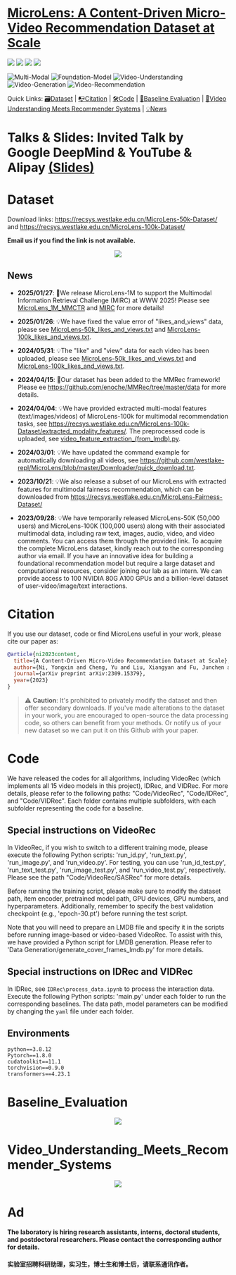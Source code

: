 # [MicroLens: A Content-Driven Micro-Video Recommendation Dataset at Scale](https://arxiv.org/pdf/2309.15379.pdf)

<a href="https://arxiv.org/pdf/2309.15379.pdf" alt="paper"><img src="https://img.shields.io/badge/ArXiv-2309.06789-FAA41F.svg?style=flat" /></a>
<a href="https://github.com/westlake-repl/MicroLens/blob/master/MicroLens_DeepMind_Talk.pdf" alt="Talk"><img src="https://img.shields.io/badge/Talk-DeepMind-orange" /></a> 
<a href="https://medium.com/@lifengyi_6964/building-a-large-scale-short-video-recommendation-dataset-and-benchmark-06e744746555" alt="blog"><img src="https://img.shields.io/badge/Blog-Medium-purple" /></a> 
<a href="https://zhuanlan.zhihu.com/p/675213913" alt="zhihu"><img src="https://img.shields.io/badge/Zhihu-知乎-blue" /></a> 
 
![Multi-Modal](https://img.shields.io/badge/Task-Multi--Modal-red) 
![Foundation-Model](https://img.shields.io/badge/Task-Foundation--Model-red) 
![Video-Understanding](https://img.shields.io/badge/Task-Video--Understanding-red) 
![Video-Generation](https://img.shields.io/badge/Task-Video--Generation-red) 
![Video-Recommendation](https://img.shields.io/badge/Task-Video--Recommendation-red) 

Quick Links: [🗃️Dataset](#Dataset) |
[📭Citation](#Citation) |
[🛠️Code](#Code) |
[🚀Baseline Evaluation](#Baseline_Evaluation) |
[🤗Video Understanding Meets Recommender Systems](#Video_Understanding_Meets_Recommender_Systems) |
[💡News](#News)

<!--<p align="center" width="100%">-->
<!--  <img src='https://camo.githubusercontent.com/ace7effc2b35cda2c66d5952869af563e851f89e5e1af029cfc9f69c7bebe78d/68747470733a2f2f692e696d6775722e636f6d2f77617856496d762e706e67' width="100%">-->
<!--</p>-->

<!--## We provide support for a range of tasks, including **Short Video Generation** related to popular models like **Stable Diffusion** and **Sora**, **General Video Understanding** tasks, and **Video Recommendation**.-->

<!--# A Content-Driven Micro-Video Recommendation Dataset at Scale-->

# Talks & Slides: Invited Talk by Google DeepMind & YouTube & Alipay [(Slides)](https://github.com/westlake-repl/MicroLens/blob/master/MicroLens_DeepMind_Talk.pdf)

# Dataset

Download links: https://recsys.westlake.edu.cn/MicroLens-50k-Dataset/ and https://recsys.westlake.edu.cn/MicroLens-100k-Dataset/

**Email us if you find the link is not available.**

<div align=center><img src="https://github.com/westlake-repl/MicroLens/blob/master/Results/dataset.png"/></div>

<!-- Dataset downloader (for Windows): https://github.com/microlens2023/microlens-dataset/blob/master/Downloader/microlens_downloader.exe

Dataset downloader (for Linux): https://github.com/microlens2023/microlens-dataset/blob/master/Downloader/microlens_downloader

Dataset downloader (for Mac): https://github.com/microlens2023/microlens-dataset/blob/master/Downloader/microlens_downloader_mac

For review purposes, we are temporarily releasing a portion of our Microlens dataset.

We have uploaded a MicroLens-TOY folder, which contains 100 randomly sampled videos from the Microlens dataset. The folder includes cover images, audio files, video content, and textual captions for all 100 videos.

Additionally, we have provided a MicroLens-100K folder, which consists of the MicroLens-100K_pairs.tsv file containing interaction pairs (each row indicates a user and the videos they interacted with, sorted by interaction timestamp), along with audio files, textual captions, and corresponding watermarked cover files for all videos in the MicroLens-100K dataset. Please note that video content for MicroLens-100K is currently not available.

For various types of modal data and the interaction pairs of MicroLens-100K, MicroLens-1M, and MicroLens, we will release all of them once the paper is accepted. -->

## News
- **2025/01/27**: 🚀We release MicroLens-1M to support the Multimodal Information Retrieval Challenge (MIRC) at WWW 2025! Please see [MicroLens_1M_MMCTR](https://recsys.westlake.edu.cn/MicroLens-50k-Dataset/MicroLens-50k_likes_and_views.txt) and [MIRC](https://erel-mir.github.io/challenge/overview/) for more details!

- **2025/01/26**: 💡We have fixed the value error of "likes_and_views" data, please see [MicroLens-50k_likes_and_views.txt](https://recsys.westlake.edu.cn/MicroLens-50k-Dataset/MicroLens-50k_likes_and_views.txt) and [MicroLens-100k_likes_and_views.txt](https://recsys.westlake.edu.cn/MicroLens-100k-Dataset/MicroLens-100k_likes_and_views.txt).

- **2024/05/31**: 💡The "like" and "view" data for each video has been uploaded, please see [MicroLens-50k_likes_and_views.txt](https://recsys.westlake.edu.cn/MicroLens-50k-Dataset/MicroLens-50k_likes_and_views.txt) and [MicroLens-100k_likes_and_views.txt](https://recsys.westlake.edu.cn/MicroLens-100k-Dataset/MicroLens-100k_likes_and_views.txt).

- **2024/04/15**: 🚀Our dataset has been added to the MMRec framework! Please ee https://github.com/enoche/MMRec/tree/master/data for more details.

- **2024/04/04**: 💡We have provided extracted multi-modal features (text/images/videos) of MicroLens-100k for multimodal recommendation tasks, see https://recsys.westlake.edu.cn/MicroLens-100k-Dataset/extracted_modality_features/. The preprocessed code is uploaded, see [video_feature_extraction_(from_lmdb).py](https://github.com/westlake-repl/MicroLens/blob/master/Data%20Processing/video_feature_extraction_(from_lmdb).py).

- **2024/03/01**: 💡We have updated the command example for automatically downloading all videos, see https://github.com/westlake-repl/MicroLens/blob/master/Downloader/quick_download.txt.

- **2023/10/21**: 💡We also release a subset of our MicroLens with extracted features for multimodal fairness recommendation, which can be downloaded from https://recsys.westlake.edu.cn/MicroLens-Fairness-Dataset/

- **2023/09/28**: 💡We have temporarily released MicroLens-50K (50,000 users) and MicroLens-100K (100,000 users) along with their associated multimodal data, including raw text, images, audio, video, and video comments. You can access them through the provided link. To acquire the complete MicroLens dataset, kindly reach out to the corresponding author via email. If you have an innovative idea for building a foundational recommendation model but require a large dataset and computational resources, consider joining our lab as an intern. We can provide access to 100 NVIDIA 80G A100 GPUs and a billion-level dataset of user-video/image/text interactions.

# Citation
If you use our dataset, code or find MicroLens useful in your work, please cite our paper as:

```bib
@article{ni2023content,
  title={A Content-Driven Micro-Video Recommendation Dataset at Scale},
  author={Ni, Yongxin and Cheng, Yu and Liu, Xiangyan and Fu, Junchen and Li, Youhua and He, Xiangnan and Zhang, Yongfeng and Yuan, Fajie},
  journal={arXiv preprint arXiv:2309.15379},
  year={2023}
}
```

> :warning: **Caution**: It's prohibited to privately modify the dataset and then offer secondary downloads. If you've made alterations to the dataset in your work, you are encouraged to open-source the data processing code, so others can benefit from your methods. Or notify us of your new dataset so we can put it on this Github with your paper.


# Code

We have released the codes for all algorithms, including VideoRec (which implements all 15 video models in this project), IDRec, and VIDRec. For more details, please refer to the following paths: "Code/VideoRec", "Code/IDRec", and "Code/VIDRec". Each folder contains multiple subfolders, with each subfolder representing the code for a baseline.

## Special instructions on VideoRec

In VideoRec, if you wish to switch to a different training mode, please execute the following Python scripts: 'run_id.py', 'run_text.py', 'run_image.py', and 'run_video.py'. For testing, you can use 'run_id_test.py', 'run_text_test.py', 'run_image_test.py', and 'run_video_test.py', respectively. Please see the path "Code/VideoRec/SASRec" for more details.

Before running the training script, please make sure to modify the dataset path, item encoder, pretrained model path, GPU devices, GPU numbers, and hyperparameters. Additionally, remember to specify the best validation checkpoint (e.g., 'epoch-30.pt') before running the test script.

Note that you will need to prepare an LMDB file and specify it in the scripts before running image-based or video-based VideoRec. To assist with this, we have provided a Python script for LMDB generation. Please refer to 'Data Generation/generate_cover_frames_lmdb.py' for more details.

## Special instructions on IDRec and VIDRec

In IDRec, see `IDRec\process_data.ipynb` to process the interaction data.  Execute the following Python scripts: 'main.py'  under each folder to run the corresponding baselines. The data path, model parameters can be modified by changing the `yaml` file under each folder. 

## Environments
```
python==3.8.12
Pytorch==1.8.0
cudatoolkit==11.1
torchvision==0.9.0
transformers==4.23.1
```

# Baseline_Evaluation

<div align=center><img src="https://github.com/westlake-repl/MicroLens/blob/master/Results/baseline_evaluation.png"/></div>

# Video_Understanding_Meets_Recommender_Systems

<div align=center><img src="https://github.com/westlake-repl/MicroLens/blob/master/Results/video_meets_rs.png"/></div>

# Ad
#### The laboratory is hiring research assistants, interns, doctoral students, and postdoctoral researchers. Please contact the corresponding author for details.
#### 实验室招聘科研助理，实习生，博士生和博士后，请联系通讯作者。
